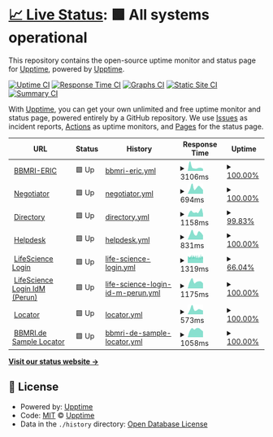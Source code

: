 # [📈 Live Status](https://status.bbmri-eric.eu): <!--live status--> **🟩 All systems operational**

This repository contains the open-source uptime monitor and status page for [Upptime](https://upptime.js.org), powered by [Upptime](https://github.com/upptime/upptime).

[![Uptime CI](https://github.com/bbmri-eric/status/workflows/Uptime%20CI/badge.svg)](https://github.com/bbmri-eric/status/actions?query=workflow%3A%22Uptime+CI%22)
[![Response Time CI](https://github.com/bbmri-eric/status/workflows/Response%20Time%20CI/badge.svg)](https://github.com/bbmri-eric/status/actions?query=workflow%3A%22Response+Time+CI%22)
[![Graphs CI](https://github.com/bbmri-eric/status/workflows/Graphs%20CI/badge.svg)](https://github.com/bbmri-eric/status/actions?query=workflow%3A%22Graphs+CI%22)
[![Static Site CI](https://github.com/bbmri-eric/status/workflows/Static%20Site%20CI/badge.svg)](https://github.com/bbmri-eric/status/actions?query=workflow%3A%22Static+Site+CI%22)
[![Summary CI](https://github.com/bbmri-eric/status/workflows/Summary%20CI/badge.svg)](https://github.com/bbmri-eric/status/actions?query=workflow%3A%22Summary+CI%22)

With [Upptime](https://upptime.js.org), you can get your own unlimited and free uptime monitor and status page, powered entirely by a GitHub repository. We use [Issues](https://github.com/upptime/upptime/issues) as incident reports, [Actions](https://github.com/bbmri-eric/status/actions) as uptime monitors, and [Pages](https://status.bbmri-eric.eu) for the status page.

<!--start: status pages-->
<!-- This summary is generated by Upptime (https://github.com/upptime/upptime) -->
<!-- Do not edit this manually, your changes will be overwritten -->
<!-- prettier-ignore -->
| URL | Status | History | Response Time | Uptime |
| --- | ------ | ------- | ------------- | ------ |
| <img alt="" src="https://icons.duckduckgo.com/ip3/www.bbmri-eric.eu.ico" height="13"> [BBMRI-ERIC](https://www.bbmri-eric.eu) | 🟩 Up | [bbmri-eric.yml](https://github.com/BBMRI-ERIC/status/commits/HEAD/history/bbmri-eric.yml) | <details><summary><img alt="Response time graph" src="./graphs/bbmri-eric/response-time-week.png" height="20"> 3106ms</summary><br><a href="https://status.bbmri-eric.eu/history/bbmri-eric"><img alt="Response time 2497" src="https://img.shields.io/endpoint?url=https%3A%2F%2Fraw.githubusercontent.com%2FBBMRI-ERIC%2Fstatus%2FHEAD%2Fapi%2Fbbmri-eric%2Fresponse-time.json"></a><br><a href="https://status.bbmri-eric.eu/history/bbmri-eric"><img alt="24-hour response time 1742" src="https://img.shields.io/endpoint?url=https%3A%2F%2Fraw.githubusercontent.com%2FBBMRI-ERIC%2Fstatus%2FHEAD%2Fapi%2Fbbmri-eric%2Fresponse-time-day.json"></a><br><a href="https://status.bbmri-eric.eu/history/bbmri-eric"><img alt="7-day response time 3106" src="https://img.shields.io/endpoint?url=https%3A%2F%2Fraw.githubusercontent.com%2FBBMRI-ERIC%2Fstatus%2FHEAD%2Fapi%2Fbbmri-eric%2Fresponse-time-week.json"></a><br><a href="https://status.bbmri-eric.eu/history/bbmri-eric"><img alt="30-day response time 2440" src="https://img.shields.io/endpoint?url=https%3A%2F%2Fraw.githubusercontent.com%2FBBMRI-ERIC%2Fstatus%2FHEAD%2Fapi%2Fbbmri-eric%2Fresponse-time-month.json"></a><br><a href="https://status.bbmri-eric.eu/history/bbmri-eric"><img alt="1-year response time 2496" src="https://img.shields.io/endpoint?url=https%3A%2F%2Fraw.githubusercontent.com%2FBBMRI-ERIC%2Fstatus%2FHEAD%2Fapi%2Fbbmri-eric%2Fresponse-time-year.json"></a></details> | <details><summary><a href="https://status.bbmri-eric.eu/history/bbmri-eric">100.00%</a></summary><a href="https://status.bbmri-eric.eu/history/bbmri-eric"><img alt="All-time uptime 97.39%" src="https://img.shields.io/endpoint?url=https%3A%2F%2Fraw.githubusercontent.com%2FBBMRI-ERIC%2Fstatus%2FHEAD%2Fapi%2Fbbmri-eric%2Fuptime.json"></a><br><a href="https://status.bbmri-eric.eu/history/bbmri-eric"><img alt="24-hour uptime 100.00%" src="https://img.shields.io/endpoint?url=https%3A%2F%2Fraw.githubusercontent.com%2FBBMRI-ERIC%2Fstatus%2FHEAD%2Fapi%2Fbbmri-eric%2Fuptime-day.json"></a><br><a href="https://status.bbmri-eric.eu/history/bbmri-eric"><img alt="7-day uptime 100.00%" src="https://img.shields.io/endpoint?url=https%3A%2F%2Fraw.githubusercontent.com%2FBBMRI-ERIC%2Fstatus%2FHEAD%2Fapi%2Fbbmri-eric%2Fuptime-week.json"></a><br><a href="https://status.bbmri-eric.eu/history/bbmri-eric"><img alt="30-day uptime 99.91%" src="https://img.shields.io/endpoint?url=https%3A%2F%2Fraw.githubusercontent.com%2FBBMRI-ERIC%2Fstatus%2FHEAD%2Fapi%2Fbbmri-eric%2Fuptime-month.json"></a><br><a href="https://status.bbmri-eric.eu/history/bbmri-eric"><img alt="1-year uptime 99.85%" src="https://img.shields.io/endpoint?url=https%3A%2F%2Fraw.githubusercontent.com%2FBBMRI-ERIC%2Fstatus%2FHEAD%2Fapi%2Fbbmri-eric%2Fuptime-year.json"></a></details>
| <img alt="" src="https://icons.duckduckgo.com/ip3/negotiator.bbmri-eric.eu.ico" height="13"> [Negotiator](https://negotiator.bbmri-eric.eu) | 🟩 Up | [negotiator.yml](https://github.com/BBMRI-ERIC/status/commits/HEAD/history/negotiator.yml) | <details><summary><img alt="Response time graph" src="./graphs/negotiator/response-time-week.png" height="20"> 694ms</summary><br><a href="https://status.bbmri-eric.eu/history/negotiator"><img alt="Response time 784" src="https://img.shields.io/endpoint?url=https%3A%2F%2Fraw.githubusercontent.com%2FBBMRI-ERIC%2Fstatus%2FHEAD%2Fapi%2Fnegotiator%2Fresponse-time.json"></a><br><a href="https://status.bbmri-eric.eu/history/negotiator"><img alt="24-hour response time 427" src="https://img.shields.io/endpoint?url=https%3A%2F%2Fraw.githubusercontent.com%2FBBMRI-ERIC%2Fstatus%2FHEAD%2Fapi%2Fnegotiator%2Fresponse-time-day.json"></a><br><a href="https://status.bbmri-eric.eu/history/negotiator"><img alt="7-day response time 694" src="https://img.shields.io/endpoint?url=https%3A%2F%2Fraw.githubusercontent.com%2FBBMRI-ERIC%2Fstatus%2FHEAD%2Fapi%2Fnegotiator%2Fresponse-time-week.json"></a><br><a href="https://status.bbmri-eric.eu/history/negotiator"><img alt="30-day response time 744" src="https://img.shields.io/endpoint?url=https%3A%2F%2Fraw.githubusercontent.com%2FBBMRI-ERIC%2Fstatus%2FHEAD%2Fapi%2Fnegotiator%2Fresponse-time-month.json"></a><br><a href="https://status.bbmri-eric.eu/history/negotiator"><img alt="1-year response time 772" src="https://img.shields.io/endpoint?url=https%3A%2F%2Fraw.githubusercontent.com%2FBBMRI-ERIC%2Fstatus%2FHEAD%2Fapi%2Fnegotiator%2Fresponse-time-year.json"></a></details> | <details><summary><a href="https://status.bbmri-eric.eu/history/negotiator">100.00%</a></summary><a href="https://status.bbmri-eric.eu/history/negotiator"><img alt="All-time uptime 99.94%" src="https://img.shields.io/endpoint?url=https%3A%2F%2Fraw.githubusercontent.com%2FBBMRI-ERIC%2Fstatus%2FHEAD%2Fapi%2Fnegotiator%2Fuptime.json"></a><br><a href="https://status.bbmri-eric.eu/history/negotiator"><img alt="24-hour uptime 100.00%" src="https://img.shields.io/endpoint?url=https%3A%2F%2Fraw.githubusercontent.com%2FBBMRI-ERIC%2Fstatus%2FHEAD%2Fapi%2Fnegotiator%2Fuptime-day.json"></a><br><a href="https://status.bbmri-eric.eu/history/negotiator"><img alt="7-day uptime 100.00%" src="https://img.shields.io/endpoint?url=https%3A%2F%2Fraw.githubusercontent.com%2FBBMRI-ERIC%2Fstatus%2FHEAD%2Fapi%2Fnegotiator%2Fuptime-week.json"></a><br><a href="https://status.bbmri-eric.eu/history/negotiator"><img alt="30-day uptime 100.00%" src="https://img.shields.io/endpoint?url=https%3A%2F%2Fraw.githubusercontent.com%2FBBMRI-ERIC%2Fstatus%2FHEAD%2Fapi%2Fnegotiator%2Fuptime-month.json"></a><br><a href="https://status.bbmri-eric.eu/history/negotiator"><img alt="1-year uptime 100.00%" src="https://img.shields.io/endpoint?url=https%3A%2F%2Fraw.githubusercontent.com%2FBBMRI-ERIC%2Fstatus%2FHEAD%2Fapi%2Fnegotiator%2Fuptime-year.json"></a></details>
| <img alt="" src="https://icons.duckduckgo.com/ip3/directory.bbmri-eric.eu.ico" height="13"> [Directory](https://directory.bbmri-eric.eu) | 🟩 Up | [directory.yml](https://github.com/BBMRI-ERIC/status/commits/HEAD/history/directory.yml) | <details><summary><img alt="Response time graph" src="./graphs/directory/response-time-week.png" height="20"> 1158ms</summary><br><a href="https://status.bbmri-eric.eu/history/directory"><img alt="Response time 977" src="https://img.shields.io/endpoint?url=https%3A%2F%2Fraw.githubusercontent.com%2FBBMRI-ERIC%2Fstatus%2FHEAD%2Fapi%2Fdirectory%2Fresponse-time.json"></a><br><a href="https://status.bbmri-eric.eu/history/directory"><img alt="24-hour response time 654" src="https://img.shields.io/endpoint?url=https%3A%2F%2Fraw.githubusercontent.com%2FBBMRI-ERIC%2Fstatus%2FHEAD%2Fapi%2Fdirectory%2Fresponse-time-day.json"></a><br><a href="https://status.bbmri-eric.eu/history/directory"><img alt="7-day response time 1158" src="https://img.shields.io/endpoint?url=https%3A%2F%2Fraw.githubusercontent.com%2FBBMRI-ERIC%2Fstatus%2FHEAD%2Fapi%2Fdirectory%2Fresponse-time-week.json"></a><br><a href="https://status.bbmri-eric.eu/history/directory"><img alt="30-day response time 1064" src="https://img.shields.io/endpoint?url=https%3A%2F%2Fraw.githubusercontent.com%2FBBMRI-ERIC%2Fstatus%2FHEAD%2Fapi%2Fdirectory%2Fresponse-time-month.json"></a><br><a href="https://status.bbmri-eric.eu/history/directory"><img alt="1-year response time 990" src="https://img.shields.io/endpoint?url=https%3A%2F%2Fraw.githubusercontent.com%2FBBMRI-ERIC%2Fstatus%2FHEAD%2Fapi%2Fdirectory%2Fresponse-time-year.json"></a></details> | <details><summary><a href="https://status.bbmri-eric.eu/history/directory">99.83%</a></summary><a href="https://status.bbmri-eric.eu/history/directory"><img alt="All-time uptime 99.13%" src="https://img.shields.io/endpoint?url=https%3A%2F%2Fraw.githubusercontent.com%2FBBMRI-ERIC%2Fstatus%2FHEAD%2Fapi%2Fdirectory%2Fuptime.json"></a><br><a href="https://status.bbmri-eric.eu/history/directory"><img alt="24-hour uptime 100.00%" src="https://img.shields.io/endpoint?url=https%3A%2F%2Fraw.githubusercontent.com%2FBBMRI-ERIC%2Fstatus%2FHEAD%2Fapi%2Fdirectory%2Fuptime-day.json"></a><br><a href="https://status.bbmri-eric.eu/history/directory"><img alt="7-day uptime 99.83%" src="https://img.shields.io/endpoint?url=https%3A%2F%2Fraw.githubusercontent.com%2FBBMRI-ERIC%2Fstatus%2FHEAD%2Fapi%2Fdirectory%2Fuptime-week.json"></a><br><a href="https://status.bbmri-eric.eu/history/directory"><img alt="30-day uptime 94.28%" src="https://img.shields.io/endpoint?url=https%3A%2F%2Fraw.githubusercontent.com%2FBBMRI-ERIC%2Fstatus%2FHEAD%2Fapi%2Fdirectory%2Fuptime-month.json"></a><br><a href="https://status.bbmri-eric.eu/history/directory"><img alt="1-year uptime 98.82%" src="https://img.shields.io/endpoint?url=https%3A%2F%2Fraw.githubusercontent.com%2FBBMRI-ERIC%2Fstatus%2FHEAD%2Fapi%2Fdirectory%2Fuptime-year.json"></a></details>
| <img alt="" src="https://icons.duckduckgo.com/ip3/helpdesk.bbmri-eric.eu.ico" height="13"> [Helpdesk](https://helpdesk.bbmri-eric.eu/RT) | 🟩 Up | [helpdesk.yml](https://github.com/BBMRI-ERIC/status/commits/HEAD/history/helpdesk.yml) | <details><summary><img alt="Response time graph" src="./graphs/helpdesk/response-time-week.png" height="20"> 831ms</summary><br><a href="https://status.bbmri-eric.eu/history/helpdesk"><img alt="Response time 853" src="https://img.shields.io/endpoint?url=https%3A%2F%2Fraw.githubusercontent.com%2FBBMRI-ERIC%2Fstatus%2FHEAD%2Fapi%2Fhelpdesk%2Fresponse-time.json"></a><br><a href="https://status.bbmri-eric.eu/history/helpdesk"><img alt="24-hour response time 553" src="https://img.shields.io/endpoint?url=https%3A%2F%2Fraw.githubusercontent.com%2FBBMRI-ERIC%2Fstatus%2FHEAD%2Fapi%2Fhelpdesk%2Fresponse-time-day.json"></a><br><a href="https://status.bbmri-eric.eu/history/helpdesk"><img alt="7-day response time 831" src="https://img.shields.io/endpoint?url=https%3A%2F%2Fraw.githubusercontent.com%2FBBMRI-ERIC%2Fstatus%2FHEAD%2Fapi%2Fhelpdesk%2Fresponse-time-week.json"></a><br><a href="https://status.bbmri-eric.eu/history/helpdesk"><img alt="30-day response time 878" src="https://img.shields.io/endpoint?url=https%3A%2F%2Fraw.githubusercontent.com%2FBBMRI-ERIC%2Fstatus%2FHEAD%2Fapi%2Fhelpdesk%2Fresponse-time-month.json"></a><br><a href="https://status.bbmri-eric.eu/history/helpdesk"><img alt="1-year response time 869" src="https://img.shields.io/endpoint?url=https%3A%2F%2Fraw.githubusercontent.com%2FBBMRI-ERIC%2Fstatus%2FHEAD%2Fapi%2Fhelpdesk%2Fresponse-time-year.json"></a></details> | <details><summary><a href="https://status.bbmri-eric.eu/history/helpdesk">100.00%</a></summary><a href="https://status.bbmri-eric.eu/history/helpdesk"><img alt="All-time uptime 99.86%" src="https://img.shields.io/endpoint?url=https%3A%2F%2Fraw.githubusercontent.com%2FBBMRI-ERIC%2Fstatus%2FHEAD%2Fapi%2Fhelpdesk%2Fuptime.json"></a><br><a href="https://status.bbmri-eric.eu/history/helpdesk"><img alt="24-hour uptime 100.00%" src="https://img.shields.io/endpoint?url=https%3A%2F%2Fraw.githubusercontent.com%2FBBMRI-ERIC%2Fstatus%2FHEAD%2Fapi%2Fhelpdesk%2Fuptime-day.json"></a><br><a href="https://status.bbmri-eric.eu/history/helpdesk"><img alt="7-day uptime 100.00%" src="https://img.shields.io/endpoint?url=https%3A%2F%2Fraw.githubusercontent.com%2FBBMRI-ERIC%2Fstatus%2FHEAD%2Fapi%2Fhelpdesk%2Fuptime-week.json"></a><br><a href="https://status.bbmri-eric.eu/history/helpdesk"><img alt="30-day uptime 100.00%" src="https://img.shields.io/endpoint?url=https%3A%2F%2Fraw.githubusercontent.com%2FBBMRI-ERIC%2Fstatus%2FHEAD%2Fapi%2Fhelpdesk%2Fuptime-month.json"></a><br><a href="https://status.bbmri-eric.eu/history/helpdesk"><img alt="1-year uptime 99.79%" src="https://img.shields.io/endpoint?url=https%3A%2F%2Fraw.githubusercontent.com%2FBBMRI-ERIC%2Fstatus%2FHEAD%2Fapi%2Fhelpdesk%2Fuptime-year.json"></a></details>
| <img alt="" src="https://lifescience-ri.eu/fileadmin/lifescience-ri/media/Images/login-grey-wide.jpg.png" height="13"> [LifeScience Login](https://login.aai.lifescience-ri.eu/oidc/.well-known/openid-configuration) | 🟩 Up | [life-science-login.yml](https://github.com/BBMRI-ERIC/status/commits/HEAD/history/life-science-login.yml) | <details><summary><img alt="Response time graph" src="./graphs/life-science-login/response-time-week.png" height="20"> 1319ms</summary><br><a href="https://status.bbmri-eric.eu/history/life-science-login"><img alt="Response time 1365" src="https://img.shields.io/endpoint?url=https%3A%2F%2Fraw.githubusercontent.com%2FBBMRI-ERIC%2Fstatus%2FHEAD%2Fapi%2Flife-science-login%2Fresponse-time.json"></a><br><a href="https://status.bbmri-eric.eu/history/life-science-login"><img alt="24-hour response time 1298" src="https://img.shields.io/endpoint?url=https%3A%2F%2Fraw.githubusercontent.com%2FBBMRI-ERIC%2Fstatus%2FHEAD%2Fapi%2Flife-science-login%2Fresponse-time-day.json"></a><br><a href="https://status.bbmri-eric.eu/history/life-science-login"><img alt="7-day response time 1319" src="https://img.shields.io/endpoint?url=https%3A%2F%2Fraw.githubusercontent.com%2FBBMRI-ERIC%2Fstatus%2FHEAD%2Fapi%2Flife-science-login%2Fresponse-time-week.json"></a><br><a href="https://status.bbmri-eric.eu/history/life-science-login"><img alt="30-day response time 1365" src="https://img.shields.io/endpoint?url=https%3A%2F%2Fraw.githubusercontent.com%2FBBMRI-ERIC%2Fstatus%2FHEAD%2Fapi%2Flife-science-login%2Fresponse-time-month.json"></a><br><a href="https://status.bbmri-eric.eu/history/life-science-login"><img alt="1-year response time 1393" src="https://img.shields.io/endpoint?url=https%3A%2F%2Fraw.githubusercontent.com%2FBBMRI-ERIC%2Fstatus%2FHEAD%2Fapi%2Flife-science-login%2Fresponse-time-year.json"></a></details> | <details><summary><a href="https://status.bbmri-eric.eu/history/life-science-login">66.04%</a></summary><a href="https://status.bbmri-eric.eu/history/life-science-login"><img alt="All-time uptime 99.56%" src="https://img.shields.io/endpoint?url=https%3A%2F%2Fraw.githubusercontent.com%2FBBMRI-ERIC%2Fstatus%2FHEAD%2Fapi%2Flife-science-login%2Fuptime.json"></a><br><a href="https://status.bbmri-eric.eu/history/life-science-login"><img alt="24-hour uptime 59.60%" src="https://img.shields.io/endpoint?url=https%3A%2F%2Fraw.githubusercontent.com%2FBBMRI-ERIC%2Fstatus%2FHEAD%2Fapi%2Flife-science-login%2Fuptime-day.json"></a><br><a href="https://status.bbmri-eric.eu/history/life-science-login"><img alt="7-day uptime 66.04%" src="https://img.shields.io/endpoint?url=https%3A%2F%2Fraw.githubusercontent.com%2FBBMRI-ERIC%2Fstatus%2FHEAD%2Fapi%2Flife-science-login%2Fuptime-week.json"></a><br><a href="https://status.bbmri-eric.eu/history/life-science-login"><img alt="30-day uptime 92.00%" src="https://img.shields.io/endpoint?url=https%3A%2F%2Fraw.githubusercontent.com%2FBBMRI-ERIC%2Fstatus%2FHEAD%2Fapi%2Flife-science-login%2Fuptime-month.json"></a><br><a href="https://status.bbmri-eric.eu/history/life-science-login"><img alt="1-year uptime 99.28%" src="https://img.shields.io/endpoint?url=https%3A%2F%2Fraw.githubusercontent.com%2FBBMRI-ERIC%2Fstatus%2FHEAD%2Fapi%2Flife-science-login%2Fuptime-year.json"></a></details>
| <img alt="" src="https://perun.aai.lifescience-ri.eu/assets/img/perun.ico" height="13"> [LifeScience Login IdM (Perun)](https://perun.aai.lifescience-ri.eu) | 🟩 Up | [life-science-login-id-m-perun.yml](https://github.com/BBMRI-ERIC/status/commits/HEAD/history/life-science-login-id-m-perun.yml) | <details><summary><img alt="Response time graph" src="./graphs/life-science-login-id-m-perun/response-time-week.png" height="20"> 1175ms</summary><br><a href="https://status.bbmri-eric.eu/history/life-science-login-id-m-perun"><img alt="Response time 1442" src="https://img.shields.io/endpoint?url=https%3A%2F%2Fraw.githubusercontent.com%2FBBMRI-ERIC%2Fstatus%2FHEAD%2Fapi%2Flife-science-login-id-m-perun%2Fresponse-time.json"></a><br><a href="https://status.bbmri-eric.eu/history/life-science-login-id-m-perun"><img alt="24-hour response time 867" src="https://img.shields.io/endpoint?url=https%3A%2F%2Fraw.githubusercontent.com%2FBBMRI-ERIC%2Fstatus%2FHEAD%2Fapi%2Flife-science-login-id-m-perun%2Fresponse-time-day.json"></a><br><a href="https://status.bbmri-eric.eu/history/life-science-login-id-m-perun"><img alt="7-day response time 1175" src="https://img.shields.io/endpoint?url=https%3A%2F%2Fraw.githubusercontent.com%2FBBMRI-ERIC%2Fstatus%2FHEAD%2Fapi%2Flife-science-login-id-m-perun%2Fresponse-time-week.json"></a><br><a href="https://status.bbmri-eric.eu/history/life-science-login-id-m-perun"><img alt="30-day response time 1221" src="https://img.shields.io/endpoint?url=https%3A%2F%2Fraw.githubusercontent.com%2FBBMRI-ERIC%2Fstatus%2FHEAD%2Fapi%2Flife-science-login-id-m-perun%2Fresponse-time-month.json"></a><br><a href="https://status.bbmri-eric.eu/history/life-science-login-id-m-perun"><img alt="1-year response time 1191" src="https://img.shields.io/endpoint?url=https%3A%2F%2Fraw.githubusercontent.com%2FBBMRI-ERIC%2Fstatus%2FHEAD%2Fapi%2Flife-science-login-id-m-perun%2Fresponse-time-year.json"></a></details> | <details><summary><a href="https://status.bbmri-eric.eu/history/life-science-login-id-m-perun">100.00%</a></summary><a href="https://status.bbmri-eric.eu/history/life-science-login-id-m-perun"><img alt="All-time uptime 99.77%" src="https://img.shields.io/endpoint?url=https%3A%2F%2Fraw.githubusercontent.com%2FBBMRI-ERIC%2Fstatus%2FHEAD%2Fapi%2Flife-science-login-id-m-perun%2Fuptime.json"></a><br><a href="https://status.bbmri-eric.eu/history/life-science-login-id-m-perun"><img alt="24-hour uptime 100.00%" src="https://img.shields.io/endpoint?url=https%3A%2F%2Fraw.githubusercontent.com%2FBBMRI-ERIC%2Fstatus%2FHEAD%2Fapi%2Flife-science-login-id-m-perun%2Fuptime-day.json"></a><br><a href="https://status.bbmri-eric.eu/history/life-science-login-id-m-perun"><img alt="7-day uptime 100.00%" src="https://img.shields.io/endpoint?url=https%3A%2F%2Fraw.githubusercontent.com%2FBBMRI-ERIC%2Fstatus%2FHEAD%2Fapi%2Flife-science-login-id-m-perun%2Fuptime-week.json"></a><br><a href="https://status.bbmri-eric.eu/history/life-science-login-id-m-perun"><img alt="30-day uptime 100.00%" src="https://img.shields.io/endpoint?url=https%3A%2F%2Fraw.githubusercontent.com%2FBBMRI-ERIC%2Fstatus%2FHEAD%2Fapi%2Flife-science-login-id-m-perun%2Fuptime-month.json"></a><br><a href="https://status.bbmri-eric.eu/history/life-science-login-id-m-perun"><img alt="1-year uptime 99.98%" src="https://img.shields.io/endpoint?url=https%3A%2F%2Fraw.githubusercontent.com%2FBBMRI-ERIC%2Fstatus%2FHEAD%2Fapi%2Flife-science-login-id-m-perun%2Fuptime-year.json"></a></details>
| <img alt="" src="https://icons.duckduckgo.com/ip3/locator.bbmri-eric.eu.ico" height="13"> [Locator](https://locator.bbmri-eric.eu) | 🟩 Up | [locator.yml](https://github.com/BBMRI-ERIC/status/commits/HEAD/history/locator.yml) | <details><summary><img alt="Response time graph" src="./graphs/locator/response-time-week.png" height="20"> 573ms</summary><br><a href="https://status.bbmri-eric.eu/history/locator"><img alt="Response time 694" src="https://img.shields.io/endpoint?url=https%3A%2F%2Fraw.githubusercontent.com%2FBBMRI-ERIC%2Fstatus%2FHEAD%2Fapi%2Flocator%2Fresponse-time.json"></a><br><a href="https://status.bbmri-eric.eu/history/locator"><img alt="24-hour response time 433" src="https://img.shields.io/endpoint?url=https%3A%2F%2Fraw.githubusercontent.com%2FBBMRI-ERIC%2Fstatus%2FHEAD%2Fapi%2Flocator%2Fresponse-time-day.json"></a><br><a href="https://status.bbmri-eric.eu/history/locator"><img alt="7-day response time 573" src="https://img.shields.io/endpoint?url=https%3A%2F%2Fraw.githubusercontent.com%2FBBMRI-ERIC%2Fstatus%2FHEAD%2Fapi%2Flocator%2Fresponse-time-week.json"></a><br><a href="https://status.bbmri-eric.eu/history/locator"><img alt="30-day response time 686" src="https://img.shields.io/endpoint?url=https%3A%2F%2Fraw.githubusercontent.com%2FBBMRI-ERIC%2Fstatus%2FHEAD%2Fapi%2Flocator%2Fresponse-time-month.json"></a><br><a href="https://status.bbmri-eric.eu/history/locator"><img alt="1-year response time 694" src="https://img.shields.io/endpoint?url=https%3A%2F%2Fraw.githubusercontent.com%2FBBMRI-ERIC%2Fstatus%2FHEAD%2Fapi%2Flocator%2Fresponse-time-year.json"></a></details> | <details><summary><a href="https://status.bbmri-eric.eu/history/locator">100.00%</a></summary><a href="https://status.bbmri-eric.eu/history/locator"><img alt="All-time uptime 97.45%" src="https://img.shields.io/endpoint?url=https%3A%2F%2Fraw.githubusercontent.com%2FBBMRI-ERIC%2Fstatus%2FHEAD%2Fapi%2Flocator%2Fuptime.json"></a><br><a href="https://status.bbmri-eric.eu/history/locator"><img alt="24-hour uptime 100.00%" src="https://img.shields.io/endpoint?url=https%3A%2F%2Fraw.githubusercontent.com%2FBBMRI-ERIC%2Fstatus%2FHEAD%2Fapi%2Flocator%2Fuptime-day.json"></a><br><a href="https://status.bbmri-eric.eu/history/locator"><img alt="7-day uptime 100.00%" src="https://img.shields.io/endpoint?url=https%3A%2F%2Fraw.githubusercontent.com%2FBBMRI-ERIC%2Fstatus%2FHEAD%2Fapi%2Flocator%2Fuptime-week.json"></a><br><a href="https://status.bbmri-eric.eu/history/locator"><img alt="30-day uptime 100.00%" src="https://img.shields.io/endpoint?url=https%3A%2F%2Fraw.githubusercontent.com%2FBBMRI-ERIC%2Fstatus%2FHEAD%2Fapi%2Flocator%2Fuptime-month.json"></a><br><a href="https://status.bbmri-eric.eu/history/locator"><img alt="1-year uptime 97.47%" src="https://img.shields.io/endpoint?url=https%3A%2F%2Fraw.githubusercontent.com%2FBBMRI-ERIC%2Fstatus%2FHEAD%2Fapi%2Flocator%2Fuptime-year.json"></a></details>
| <img alt="" src="https://icons.duckduckgo.com/ip3/samplelocator.bbmri.de.ico" height="13"> [BBMRI.de Sample Locator](https://samplelocator.bbmri.de) | 🟩 Up | [bbmri-de-sample-locator.yml](https://github.com/BBMRI-ERIC/status/commits/HEAD/history/bbmri-de-sample-locator.yml) | <details><summary><img alt="Response time graph" src="./graphs/bbmri-de-sample-locator/response-time-week.png" height="20"> 1058ms</summary><br><a href="https://status.bbmri-eric.eu/history/bbmri-de-sample-locator"><img alt="Response time 1309" src="https://img.shields.io/endpoint?url=https%3A%2F%2Fraw.githubusercontent.com%2FBBMRI-ERIC%2Fstatus%2FHEAD%2Fapi%2Fbbmri-de-sample-locator%2Fresponse-time.json"></a><br><a href="https://status.bbmri-eric.eu/history/bbmri-de-sample-locator"><img alt="24-hour response time 781" src="https://img.shields.io/endpoint?url=https%3A%2F%2Fraw.githubusercontent.com%2FBBMRI-ERIC%2Fstatus%2FHEAD%2Fapi%2Fbbmri-de-sample-locator%2Fresponse-time-day.json"></a><br><a href="https://status.bbmri-eric.eu/history/bbmri-de-sample-locator"><img alt="7-day response time 1058" src="https://img.shields.io/endpoint?url=https%3A%2F%2Fraw.githubusercontent.com%2FBBMRI-ERIC%2Fstatus%2FHEAD%2Fapi%2Fbbmri-de-sample-locator%2Fresponse-time-week.json"></a><br><a href="https://status.bbmri-eric.eu/history/bbmri-de-sample-locator"><img alt="30-day response time 1223" src="https://img.shields.io/endpoint?url=https%3A%2F%2Fraw.githubusercontent.com%2FBBMRI-ERIC%2Fstatus%2FHEAD%2Fapi%2Fbbmri-de-sample-locator%2Fresponse-time-month.json"></a><br><a href="https://status.bbmri-eric.eu/history/bbmri-de-sample-locator"><img alt="1-year response time 1401" src="https://img.shields.io/endpoint?url=https%3A%2F%2Fraw.githubusercontent.com%2FBBMRI-ERIC%2Fstatus%2FHEAD%2Fapi%2Fbbmri-de-sample-locator%2Fresponse-time-year.json"></a></details> | <details><summary><a href="https://status.bbmri-eric.eu/history/bbmri-de-sample-locator">100.00%</a></summary><a href="https://status.bbmri-eric.eu/history/bbmri-de-sample-locator"><img alt="All-time uptime 98.92%" src="https://img.shields.io/endpoint?url=https%3A%2F%2Fraw.githubusercontent.com%2FBBMRI-ERIC%2Fstatus%2FHEAD%2Fapi%2Fbbmri-de-sample-locator%2Fuptime.json"></a><br><a href="https://status.bbmri-eric.eu/history/bbmri-de-sample-locator"><img alt="24-hour uptime 100.00%" src="https://img.shields.io/endpoint?url=https%3A%2F%2Fraw.githubusercontent.com%2FBBMRI-ERIC%2Fstatus%2FHEAD%2Fapi%2Fbbmri-de-sample-locator%2Fuptime-day.json"></a><br><a href="https://status.bbmri-eric.eu/history/bbmri-de-sample-locator"><img alt="7-day uptime 100.00%" src="https://img.shields.io/endpoint?url=https%3A%2F%2Fraw.githubusercontent.com%2FBBMRI-ERIC%2Fstatus%2FHEAD%2Fapi%2Fbbmri-de-sample-locator%2Fuptime-week.json"></a><br><a href="https://status.bbmri-eric.eu/history/bbmri-de-sample-locator"><img alt="30-day uptime 100.00%" src="https://img.shields.io/endpoint?url=https%3A%2F%2Fraw.githubusercontent.com%2FBBMRI-ERIC%2Fstatus%2FHEAD%2Fapi%2Fbbmri-de-sample-locator%2Fuptime-month.json"></a><br><a href="https://status.bbmri-eric.eu/history/bbmri-de-sample-locator"><img alt="1-year uptime 99.88%" src="https://img.shields.io/endpoint?url=https%3A%2F%2Fraw.githubusercontent.com%2FBBMRI-ERIC%2Fstatus%2FHEAD%2Fapi%2Fbbmri-de-sample-locator%2Fuptime-year.json"></a></details>

<!--end: status pages-->

[**Visit our status website →**](https://status.bbmri-eric.eu)

## 📄 License

- Powered by: [Upptime](https://github.com/upptime/upptime)
- Code: [MIT](./LICENSE) © [Upptime](https://upptime.js.org)
- Data in the `./history` directory: [Open Database License](https://opendatacommons.org/licenses/odbl/1-0/)
